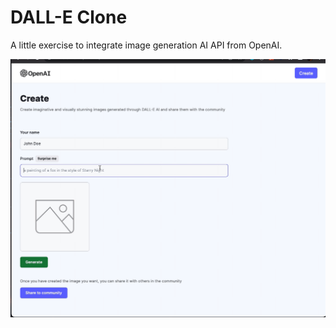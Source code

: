 # DALL-E Clone

A little exercise to integrate image generation AI API from OpenAI.

![Alt text](/public/demo.gif "Demo")